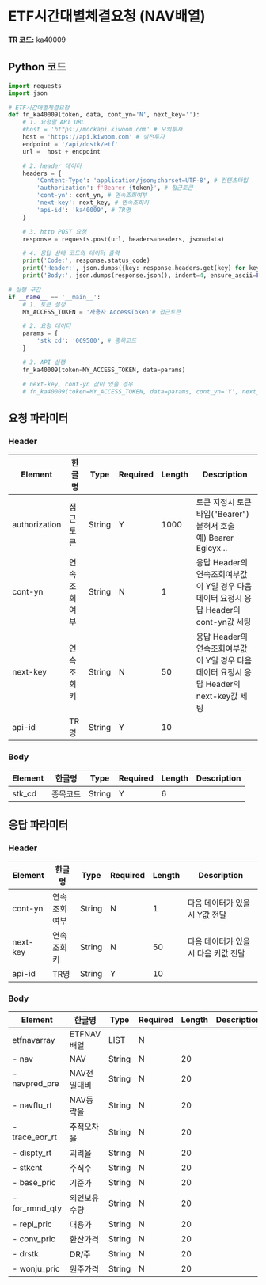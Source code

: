 # ETF시간대별체결요청 (NAV배열)

**TR 코드:** ka40009

## Python 코드

```python
import requests
import json

# ETF시간대별체결요청
def fn_ka40009(token, data, cont_yn='N', next_key=''):
	# 1. 요청할 API URL
	#host = 'https://mockapi.kiwoom.com' # 모의투자
	host = 'https://api.kiwoom.com' # 실전투자
	endpoint = '/api/dostk/etf'
	url =  host + endpoint

	# 2. header 데이터
	headers = {
		'Content-Type': 'application/json;charset=UTF-8', # 컨텐츠타입
		'authorization': f'Bearer {token}', # 접근토큰
		'cont-yn': cont_yn, # 연속조회여부
		'next-key': next_key, # 연속조회키
		'api-id': 'ka40009', # TR명
	}

	# 3. http POST 요청
	response = requests.post(url, headers=headers, json=data)

	# 4. 응답 상태 코드와 데이터 출력
	print('Code:', response.status_code)
	print('Header:', json.dumps({key: response.headers.get(key) for key in ['next-key', 'cont-yn', 'api-id']}, indent=4, ensure_ascii=False))
	print('Body:', json.dumps(response.json(), indent=4, ensure_ascii=False))  # JSON 응답을 파싱하여 출력

# 실행 구간
if __name__ == '__main__':
	# 1. 토큰 설정
	MY_ACCESS_TOKEN = '사용자 AccessToken'# 접근토큰

	# 2. 요청 데이터
	params = {
		'stk_cd': '069500', # 종목코드 
	}

	# 3. API 실행
	fn_ka40009(token=MY_ACCESS_TOKEN, data=params)

	# next-key, cont-yn 값이 있을 경우
	# fn_ka40009(token=MY_ACCESS_TOKEN, data=params, cont_yn='Y', next_key='nextkey..')
```

## 요청 파라미터

### Header
| Element | 한글명 | Type | Required | Length | Description |
|---------|--------|------|----------|---------|-------------|
| authorization | 접근토큰 | String | Y | 1000 | 토큰 지정시 토큰타입("Bearer") 붙혀서 호출<br/>예) Bearer Egicyx... |
| cont-yn | 연속조회여부 | String | N | 1 | 응답 Header의 연속조회여부값이 Y일 경우 다음데이터 요청시 응답 Header의 cont-yn값 세팅 |
| next-key | 연속조회키 | String | N | 50 | 응답 Header의 연속조회여부값이 Y일 경우 다음데이터 요청시 응답 Header의 next-key값 세팅 |
| api-id | TR명 | String | Y | 10 |  |

### Body
| Element | 한글명 | Type | Required | Length | Description |
|---------|--------|------|----------|---------|-------------|
| stk_cd | 종목코드 | String | Y | 6 |  |

## 응답 파라미터

### Header
| Element | 한글명 | Type | Required | Length | Description |
|---------|--------|------|----------|---------|-------------|
| cont-yn | 연속조회여부 | String | N | 1 | 다음 데이터가 있을시 Y값 전달 |
| next-key | 연속조회키 | String | N | 50 | 다음 데이터가 있을시 다음 키값 전달 |
| api-id | TR명 | String | Y | 10 |  |

### Body
| Element | 한글명 | Type | Required | Length | Description |
|---------|--------|------|----------|---------|-------------|
| etfnavarray | ETFNAV배열 | LIST | N |  |  |
| - nav | NAV | String | N | 20 |  |
| - navpred_pre | NAV전일대비 | String | N | 20 |  |
| - navflu_rt | NAV등락율 | String | N | 20 |  |
| - trace_eor_rt | 추적오차율 | String | N | 20 |  |
| - dispty_rt | 괴리율 | String | N | 20 |  |
| - stkcnt | 주식수 | String | N | 20 |  |
| - base_pric | 기준가 | String | N | 20 |  |
| - for_rmnd_qty | 외인보유수량 | String | N | 20 |  |
| - repl_pric | 대용가 | String | N | 20 |  |
| - conv_pric | 환산가격 | String | N | 20 |  |
| - drstk | DR/주 | String | N | 20 |  |
| - wonju_pric | 원주가격 | String | N | 20 |  |
